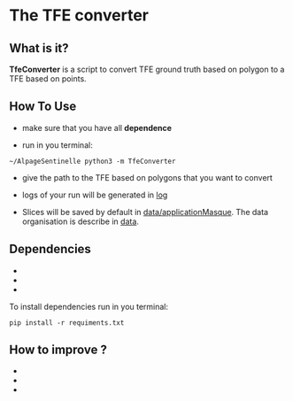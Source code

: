 # The TFE converter

## What is it?

**TfeConverter** is a script to convert TFE ground truth based on polygon to a TFE based on points.


## How To Use

  - make sure that you have all **dependence**

  - run in you terminal:

```Language
~/AlpageSentinelle python3 -m TfeConverter
```

  - give the path to the TFE based on polygons that you want to convert

  - logs of your run will be generated in [log](log)

  - Slices will be saved by default in [data/applicationMasque](../data/applicationMasque). The data organisation is 
describe in [data](../data).


## Dependencies

  - 
  - 
  - 

To install dependencies run in you terminal:

```Language
pip install -r requiments.txt
```


## How to improve ?

  - 
  - 
  - 